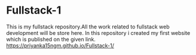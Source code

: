 # Fullstack-1
This is my fullstack repository.All the work related to fullstack web development will be store here.
In this repository i created my first website which is published on the given link.
https://priyanka15ngm.github.io/Fullstack-1/
